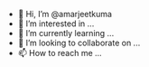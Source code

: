 - 👋 Hi, I’m @amarjeetkuma
- 👀 I’m interested in ...
- 🌱 I’m currently learning ...
- 💞️ I’m looking to collaborate on ...
- 📫 How to reach me ...

<!---
amarjeetkuma/amarjeetkuma is a ✨ special ✨ repository because its `README.md` (this file) appears on your GitHub profile.
You can click the Preview link to take a look at your changes.
--->
